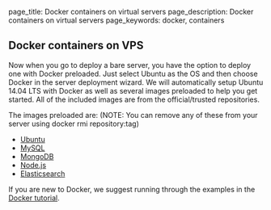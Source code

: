 page_title: Docker containers on virtual servers
page_description: Docker containers on virtual servers
page_keywords: docker, containers

## Docker containers on VPS

Now when you go to deploy a bare server, you have the option to deploy one with Docker preloaded. Just select Ubuntu as the OS and then choose Docker in the server deployment wizard. We will automatically setup Ubuntu 14.04 LTS with Docker as well as several images preloaded to help you get started. All of the included images are from the official/trusted repositories.

The images preloaded are: (NOTE: You can remove any of these from your server using docker rmi repository:tag)

* [Ubuntu](https://registry.hub.docker.com/_/ubuntu/)
* [MySQL](https://registry.hub.docker.com/_/mysql/)
* [MongoDB](https://registry.hub.docker.com/_/mongo/)
* [Node.js](https://registry.hub.docker.com/_/node/)
* [Elasticsearch](https://registry.hub.docker.com/u/dockerfile/elasticsearch/)

If you are new to Docker, we suggest running through the examples in the [Docker tutorial](https://www.docker.com/tryit/). 
